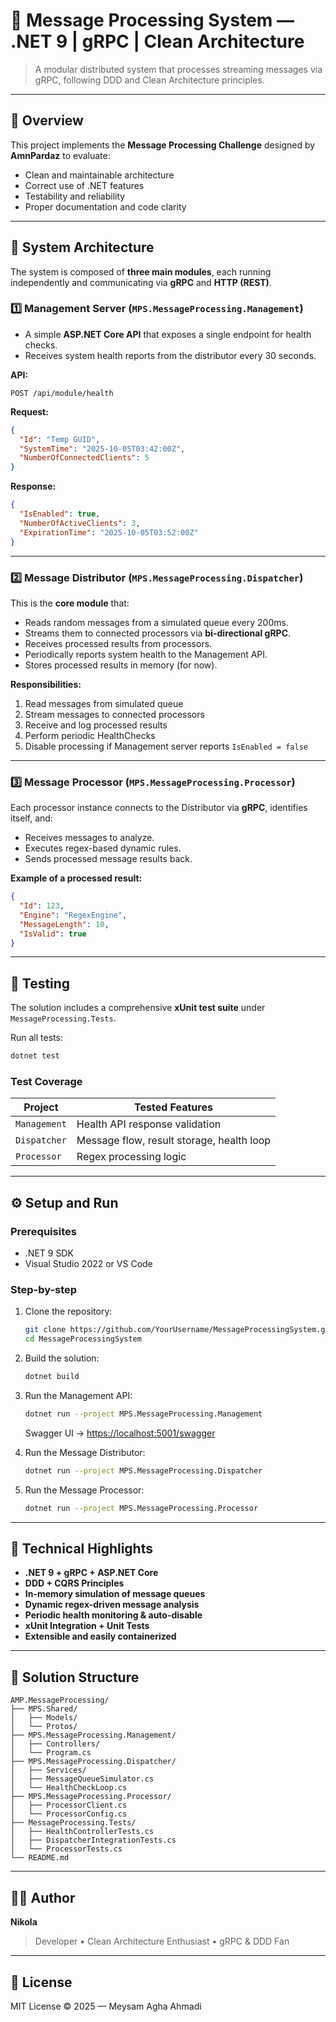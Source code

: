 # 🧠 Message Processing System — .NET 9 | gRPC | Clean Architecture

> A modular distributed system that processes streaming messages via gRPC, following DDD and Clean Architecture principles.

---

## 📜 Overview

This project implements the **Message Processing Challenge** designed by **AmnPardaz** to evaluate:
- Clean and maintainable architecture  
- Correct use of .NET features  
- Testability and reliability  
- Proper documentation and code clarity  

---

## 🧩 System Architecture

The system is composed of **three main modules**, each running independently and communicating via **gRPC** and **HTTP (REST)**.

### 1️⃣ Management Server (`MPS.MessageProcessing.Management`)
- A simple **ASP.NET Core API** that exposes a single endpoint for health checks.
- Receives system health reports from the distributor every 30 seconds.

**API:**
```
POST /api/module/health
```
**Request:**
```json
{
  "Id": "Temp GUID",
  "SystemTime": "2025-10-05T03:42:00Z",
  "NumberOfConnectedClients": 5
}
```
**Response:**
```json
{
  "IsEnabled": true,
  "NumberOfActiveClients": 3,
  "ExpirationTime": "2025-10-05T03:52:00Z"
}
```

---

### 2️⃣ Message Distributor (`MPS.MessageProcessing.Dispatcher`)
This is the **core module** that:
- Reads random messages from a simulated queue every 200ms.
- Streams them to connected processors via **bi-directional gRPC**.
- Receives processed results from processors.
- Periodically reports system health to the Management API.
- Stores processed results in memory (for now).

**Responsibilities:**
1. Read messages from simulated queue  
2. Stream messages to connected processors  
3. Receive and log processed results  
4. Perform periodic HealthChecks  
5. Disable processing if Management server reports `IsEnabled = false`

---

### 3️⃣ Message Processor (`MPS.MessageProcessing.Processor`)
Each processor instance connects to the Distributor via **gRPC**, identifies itself, and:
- Receives messages to analyze.
- Executes regex-based dynamic rules.
- Sends processed message results back.

**Example of a processed result:**
```json
{
  "Id": 123,
  "Engine": "RegexEngine",
  "MessageLength": 10,
  "IsValid": true
}
```

---

## 🧪 Testing

The solution includes a comprehensive **xUnit test suite** under `MessageProcessing.Tests`.

Run all tests:
```bash
dotnet test
```

### Test Coverage
| Project | Tested Features |
|----------|----------------|
| `Management` | Health API response validation |
| `Dispatcher` | Message flow, result storage, health loop |
| `Processor`  | Regex processing logic |

---

## ⚙️ Setup and Run

### Prerequisites
- .NET 9 SDK
- Visual Studio 2022 or VS Code

### Step-by-step

1. Clone the repository:
   ```bash
   git clone https://github.com/YourUsername/MessageProcessingSystem.git
   cd MessageProcessingSystem
   ```

2. Build the solution:
   ```bash
   dotnet build
   ```

3. Run the Management API:
   ```bash
   dotnet run --project MPS.MessageProcessing.Management
   ```
   Swagger UI → [https://localhost:5001/swagger](https://localhost:5001/swagger)

4. Run the Message Distributor:
   ```bash
   dotnet run --project MPS.MessageProcessing.Dispatcher
   ```

5. Run the Message Processor:
   ```bash
   dotnet run --project MPS.MessageProcessing.Processor
   ```

---

## 🧠 Technical Highlights

- **.NET 9 + gRPC + ASP.NET Core**
- **DDD + CQRS Principles**
- **In-memory simulation of message queues**
- **Dynamic regex-driven message analysis**
- **Periodic health monitoring & auto-disable**
- **xUnit Integration + Unit Tests**
- **Extensible and easily containerized**

---

## 🧰 Solution Structure

```
AMP.MessageProcessing/
├── MPS.Shared/
│   ├── Models/
│   └── Protos/
├── MPS.MessageProcessing.Management/
│   ├── Controllers/
│   └── Program.cs
├── MPS.MessageProcessing.Dispatcher/
│   ├── Services/
│   ├── MessageQueueSimulator.cs
│   └── HealthCheckLoop.cs
├── MPS.MessageProcessing.Processor/
│   ├── ProcessorClient.cs
│   └── ProcessorConfig.cs
├── MessageProcessing.Tests/
│   ├── HealthControllerTests.cs
│   ├── DispatcherIntegrationTests.cs
│   └── ProcessorTests.cs
└── README.md
```

---

## 👨‍💻 Author

**Nikola**  
> Developer • Clean Architecture Enthusiast • gRPC & DDD Fan

---

## 📄 License

MIT License © 2025 — Meysam Agha Ahmadi
